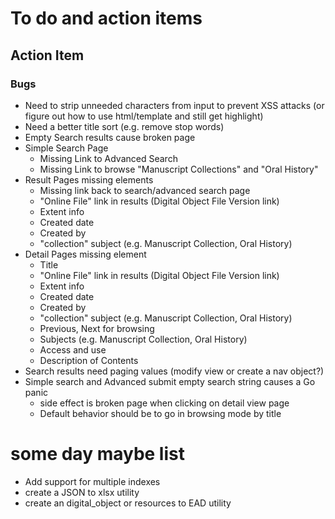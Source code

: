 
# To do and action items

## Action Item

### Bugs

+ Need to strip unneeded characters from input to prevent XSS attacks (or figure out how to use html/template and still get highlight)
+ Need a better title sort (e.g. remove stop words)
+ Empty Search results cause broken page
+ Simple Search Page
    + Missing Link to Advanced Search
    + Missing Link to browse "Manuscript Collections" and "Oral History"
+ Result Pages missing elements
    + Missing link back to search/advanced search page
    + "Online File" link in results (Digital Object File Version link)
    + Extent info
    + Created date
    + Created by
    + "collection" subject (e.g. Manuscript Collection, Oral History)
+ Detail Pages missing element
    + Title
    + "Online File" link in results (Digital Object File Version link)
    + Extent info
    + Created date
    + Created by
    + "collection" subject (e.g. Manuscript Collection, Oral History)
    + Previous, Next for browsing
    + Subjects (e.g. Manuscript Collection, Oral History)
    + Access and use
    + Description of Contents
+ Search results need paging values (modify view or create a nav object?)
+ Simple search and Advanced submit empty search string causes a Go panic
    + side effect is broken page when clicking on detail view page
    + Default behavior should be to go in browsing mode by title

# some day maybe list

+ Add support for multiple indexes
+ create a JSON to xlsx utility
+ create an digital_object or resources to EAD utility
